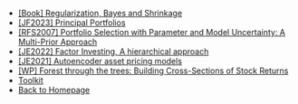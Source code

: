 - [[Book] Regularization, Bayes and Shrinkage](/factor_zoo/Shrinkage.md)
- [[JF2023] Principal Portfolios](/factor_zoo/principal_portfolios.md)
- [[RFS2007] Portfolio Selection with Parameter and Model Uncertainty: A Multi-Prior Approach](/factor_zoo/portfolio_selection_with_parameter_model_uncertainty.md)
- [[JE2022] Factor Investing, A hierarchical approach](/factor_zoo/A_Bayesian_hierarchical_approach.md)
- [[JE2021] Autoencoder asset pricing models](/factor_zoo/Autoencoder_asset_pricing.md)
- [[WP] Forest through the trees: Building Cross-Sections of Stock Returns](/factor_zoo/forest_through_the_trees.md)
- [Toolkit](/factor_zoo/toolkit/README.md)
- [Back to Homepage](README.md)